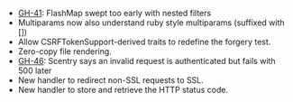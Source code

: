 * [GH-41](http://github.com/scalatra/scalatra/issues/41): FlashMap swept too early with nested filters
* Multiparams now also understand ruby style multiparams (suffixed with [])
* Allow CSRFTokenSupport-derived traits to redefine the forgery test.
* Zero-copy file rendering.
* [GH-46](http://github.com/scalatra/scalatra/issues/46): Scentry says an invalid request is authenticated but fails with 500 later
* New handler to redirect non-SSL requests to SSL.
* New handler to store and retrieve the HTTP status code.
